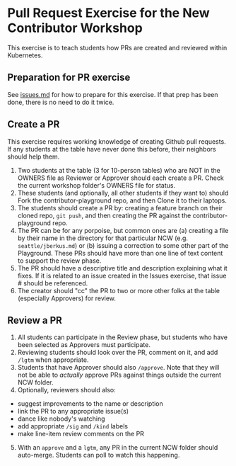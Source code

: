 # Pull Request Exercise for the New Contributor Workshop

This exercise is to teach students how PRs are created and reviewed within Kubernetes.

## Preparation for PR exercise

See [issues.md](issues.md) for how to prepare for this exercise.  If that prep has been done, there is no need to do it twice.

## Create a PR

This exercise requires working knowledge of creating Github pull requests.  If any students at the table have never done this before, their neighbors should help them.

1. Two students at the table (3 for 10-person tables) who are NOT in the OWNERS file as Reviewer or Approver should each create a PR. Check the current workshop folder's OWNERS file for status.
2. These students (and optionally, all other students if they want to) should Fork the contributor-playground repo, and then Clone it to their laptops.
3. The students should create a PR by: creating a feature branch on their cloned repo, `git push`, and then creating the PR against the contributor-playground repo.
4. The PR can be for any porpoise, but common ones are (a) creating a file by their name in the directory for that particular NCW (e.g. `seattle/jberkus.md`) or (b) issuing a correction to some other part of the Playground.  These PRs should have more than one line of text content to support the review phase.
5. The PR should have a descriptive title and description explaining what it fixes.  If it is related to an issue created in the Issues exercise, that issue # should be referenced.
6. The creator should "cc" the PR to two or more other folks at the table (especially Approvers) for review.

## Review a PR

1. All students can participate in the Review phase, but students who have been selected as Approvers must participate.
2. Reviewing students should look over the PR, comment on it, and add `/lgtm` when appropriate.
3. Students that have Approver should also `/approve`.  Note that they will not be able to *actually* approve PRs against things outside the current NCW folder.
4. Optionally, reviewers should also:
  - suggest improvements to the name or description
  - link the PR to any appropriate issue(s)
  - dance like nobody's watching
  - add appropriate `/sig` and `/kind` labels
  - make line-item review comments on the PR
5. With an `approve` and a `lgtm`, any PR in the current NCW folder should auto-merge.  Students can poll to watch this happening.
